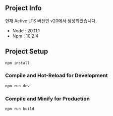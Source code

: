 <!-- # 프리테스트 - 강빛찬 -->

## Project Info

현재 Active LTS 버전인 v20에서 생성되었습니다.

- Node : 20.11.1
- Npm : 10.2.4

## Project Setup

```sh
npm install
```

### Compile and Hot-Reload for Development

```sh
npm run dev
```

### Compile and Minify for Production

```sh
npm run build
```
